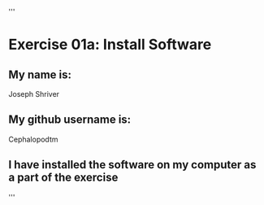 '''
# Exercise 01a: Install Software

## My name is:
Joseph Shriver

## My github username is:
Cephalopodtm

## I have installed the software on my computer as a part of the exercise
'''
